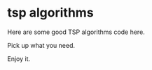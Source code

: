 # tsp algorithms

Here are some good TSP algorithms code here.

Pick up what you need.


Enjoy it.



